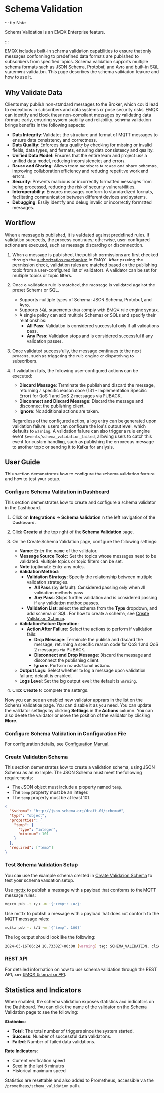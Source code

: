 # Schema Validation

::: tip Note

Schema Validation is an EMQX Enterprise feature.

:::

EMQX includes built-in schema validation capabilities to ensure that only messages conforming to predefined data formats are published to subscribers from specified topics. Schema validation supports multiple schema formats such as JSON Schema, Protobuf, and Avro and built-in SQL statement validation. This page describes the schema validation feature and how to use it.

## Why Validate Data

Clients may publish non-standard messages to the Broker, which could lead to exceptions in subscribers and data systems or pose security risks. EMQX can identify and block these non-compliant messages by validating data formats early, ensuring system stability and reliability. schema validation brings benefits in the following aspects:

- **Data Integrity**: Validates the structure and format of MQTT messages to ensure data consistency and correctness.
- **Data Quality**: Enforces data quality by checking for missing or invalid fields, data types, and formats, ensuring data consistency and quality.
- **Unified Data Model**: Ensures that the entire team and project use a unified data model, reducing inconsistencies and errors.
- **Reuse and Sharing**: Allows team members to reuse and share schemas, improving collaboration efficiency and reducing repetitive work and errors.
- **Security**: Prevents malicious or incorrectly formatted messages from being processed, reducing the risk of security vulnerabilities.
- **Interoperability**: Ensures messages conform to standardized formats, facilitating communication between different devices and systems.
- **Debugging**: Easily identify and debug invalid or incorrectly formatted messages.

## Workflow

When a message is published, it is validated against predefined rules. If validation succeeds, the process continues; otherwise, user-configured actions are executed, such as message discarding or disconnection.

1. When a message is published, the publish permissions are first checked through the [authorization mechanism](../access-control/authz/authz.md) in EMQX. After passing the permission check, validation rules are matched based on the publishing topic from a user-configured list of validators. A validator can be set for multiple topics or topic filters.

2. Once a validation rule is matched, the message is validated against the preset Schema or SQL.

   - Supports multiple types of Schema: JSON Schema, Protobuf, and Avro.
   - Supports SQL statements that comply with EMQX rule engine syntax.
   - A single policy can add multiple Schemas or SQLs and specify their relationships:
     - **All Pass**: Validation is considered successful only if all validations pass.
     - **Any Pass**: Validation stops and is considered successful if any validation passes.

3. Once validated successfully, the message continues to the next process, such as triggering the rule engine or dispatching to subscribers.

4. If validation fails, the following user-configured actions can be executed:

   - **Discard Message**: Terminate the publish and discard the message, returning a specific reason code (131 - Implementation Specific Error) for QoS 1 and QoS 2 messages via PUBACK.
   - **Disconnect and Discard Message**: Discard the message and disconnect the publishing client.
   - **Ignore**: No additional actions are taken.

   Regardless of the configured action, a log entry can be generated upon validation failure; users can configure the log's output level, which defaults to `warning`. A validation failure can also trigger a rule engine event `$events/schema_validation_failed`, allowing users to catch this event for custom handling, such as publishing the erroneous message to another topic or sending it to Kafka for analysis.

## User Guide

This section demonstrates how to configure the schema validation feature and how to test your setup. 

### Configure Schema Validation in Dashboard

This section demonstrates how to create and configure a schema validator in the Dashboard.

1. Click on **Integrations** -> **Schema Validation** in the left navigation of the Dashboard.
2. Click **Create** at the top right of the **Schema Validation** page.
3. On the Create Schema Validation page, configure the following settings:
   - **Name**: Enter the name of the validator.
   - **Message Source Topic**: Set the topics whose messages need to be validated. Multiple topics or topic filters can be set.
   - **Note** (optional): Enter any notes.
   - **Validation Method**:
     - **Validation Strategy**: Specify the relationship between multiple validation strategies.
       - **All Pass** (by default): Considered passing only when all validation methods pass.
       - **Any Pass**: Stops further validation and is considered passing if any validation method passes.
     - **Validation List**: select the schema from the **Type** dropdown, and add schema or SQL. For how to create a schema, see [Create Validation Schema](#create-validation-schema).
   - **Validation Failure Operation**: 
     - **Action After Failure**: Select the actions to perform if validation fails:
       - **Drop Message**: Terminate the publish and discard the message, returning a specific reason code for QoS 1 and QoS 2 messages via PUBACK.
       - **Disconnect and Drop Message**: Discard the message and disconnect the publishing client.
       - **Ignore**: Perform no additional actions.
   - **Output Logs**: Select whether to log a message upon validation failure; default is enabled.
   - **Logs Level**: Set the log output level; the default is `warning`.
   
4. Click **Create** to complete the settings.

Now you can see an enabled new validator appears in the list on the Schema Validation page. You can disable it as you need. You can update the validator settings by clicking **Settings** in the **Actions** column. You can also delete the validator or move the position of the validator by clicking **More**.

### Configure Schema Validation in Configuration File

For configuration details, see [Configuration Manual](https://docs.emqx.com/en/enterprise/v@EE_VERSION@/hocon/).

### Create Validation Schema

This section demonstrates how to create a validation schema, using JSON Schema as an example. The JSON Schema must meet the following requirements:

- The JSON object must include a property named `temp`.
- The `temp` property must be an integer.
- The `temp` property must be at least 101.

```json
{
  "$schema": "http://json-schema.org/draft-06/schema#",
  "type": "object",
  "properties": {
    "temp": {
      "type": "integer",
      "minimum": 101
    }
  },
  "required": ["temp"]
}
```

### Test Schema Validation Setup

You can use the example schema created in [Create Validation Schema](#create-validation-schema) to test your schema validation setup.

Use [mqttx](https://mqttx.app/cli) to publish a message with a payload that conforms to the MQTT message rules:

```bash
mqttx pub -t t/1 -m '{"temp": 102}'
```

Use mqttx to publish a message with a payload that does not conform to the MQTT message rules:

```bash
mqttx pub -t t/1 -m '{"temp": 100}'
```

The log output should look like the following:

```bash
2024-05-16T06:24:10.733827+00:00 [warning] tag: SCHEMA_VALIDATION, clientid: mqttx_1db4547e, msg: validation_failed, peername: 127.0.0.1:40850, action: drop, validation: <<"check-json">>
```

### REST API

For detailed information on how to use schema validation through the REST API, see [EMQX Enterprise API](https://docs.emqx.com/en/enterprise/v@EE_MINOR_VERSION@/admin/api-docs.html).

## Statistics and Indicators

When enabled, the schema validation exposes statistics and indicators on the Dashboard. You can click the name of the validator on the Schema Validation page to see the following:

**Statistics**:

- **Total**: The total number of triggers since the system started.
- **Success**: Number of successful data validations.
- **Failed**: Number of failed data validations.

**Rate Indicators**:

- Current verification speed
- Seed in the last 5 minutes
- Historical maximum speed

Statistics are resettable and also added to Prometheus, accessible via the `/prometheus/schema_validation` path.